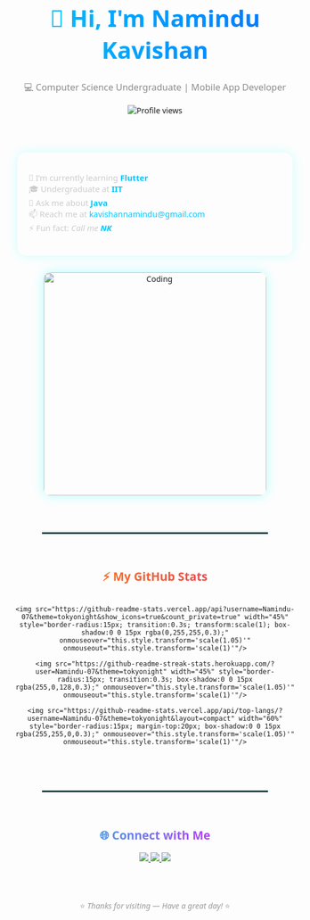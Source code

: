 <!-- Modern GitHub Profile Design -->
<div align="center" style="font-family: 'Segoe UI', sans-serif;">

  <h1 style="font-size: 3em; background: linear-gradient(90deg, #00c6ff, #0072ff); -webkit-background-clip: text; -webkit-text-fill-color: transparent;">
    👋 Hi, I'm <span style="font-weight:700;">Namindu Kavishan</span>
  </h1>

  <h3 style="color: #8b8b8b; font-weight: normal;">
    💻 Computer Science Undergraduate | Mobile App Developer
  </h3>

  <img src="https://komarev.com/ghpvc/?username=Namindu-07&label=Profile%20views&color=0e75b6&style=flat" alt="Profile views" />

  <br><br>

  <div style="width: 90%; max-width: 900px; background: rgba(255,255,255,0.05); border-radius: 15px; padding: 20px; box-shadow: 0 0 20px rgba(0,255,255,0.2); text-align: left; margin-bottom: 30px;">
    <ul style="list-style:none; padding:0; color:#ccc; font-size:1.05em;">
      <li>🌱 I’m currently learning <b style="color:#00c6ff;">Flutter</b></li>
      <li>🎓 Undergraduate at <b style="color:#00c6ff;">IIT</b></li>
      <li>💬 Ask me about <b style="color:#00c6ff;">Java</b></li>
      <li>📫 Reach me at <a href="mailto:kavishannamindu@gmail.com" style="color:#00c6ff; text-decoration:none;">kavishannamindu@gmail.com</a></li>
      <li>⚡ Fun fact: <i>Call me <b style="color:#00c6ff;">NK</b></i></li>
    </ul>
  </div>

  <img align="center" alt="Coding" width="400" src="https://repository-images.githubusercontent.com/588181932/e36ec678-7984-4cdd-8e4c-a3932772ff8e" style="border-radius:12px; box-shadow:0 0 20px rgba(0,255,255,0.3);">

  <br><br><hr style="width:80%; border:1px solid rgba(0,255,255,0.2);"><br>

  <h2 style="background: linear-gradient(90deg, #ff8a00, #e52e71); -webkit-background-clip: text; -webkit-text-fill-color: transparent;">
    ⚡ My GitHub Stats
  </h2>

  <div style="display:flex; flex-wrap:wrap; justify-content:center; gap:30px;">

    <img src="https://github-readme-stats.vercel.app/api?username=Namindu-07&theme=tokyonight&show_icons=true&count_private=true" width="45%" style="border-radius:15px; transition:0.3s; transform:scale(1); box-shadow:0 0 15px rgba(0,255,255,0.3);" onmouseover="this.style.transform='scale(1.05)'" onmouseout="this.style.transform='scale(1)'"/>

    <img src="https://github-readme-streak-stats.herokuapp.com/?user=Namindu-07&theme=tokyonight" width="45%" style="border-radius:15px; transition:0.3s; box-shadow:0 0 15px rgba(255,0,128,0.3);" onmouseover="this.style.transform='scale(1.05)'" onmouseout="this.style.transform='scale(1)'"/>
    
    <img src="https://github-readme-stats.vercel.app/api/top-langs/?username=Namindu-07&theme=tokyonight&layout=compact" width="60%" style="border-radius:15px; margin-top:20px; box-shadow:0 0 15px rgba(255,255,0,0.3);" onmouseover="this.style.transform='scale(1.05)'" onmouseout="this.style.transform='scale(1)'"/>
  </div>

  <br><br><hr style="width:80%; border:1px solid rgba(0,255,255,0.2);"><br>

  <h2 style="background: linear-gradient(90deg, #00dbde, #fc00ff); -webkit-background-clip: text; -webkit-text-fill-color: transparent;">
    🌐 Connect with Me
  </h2>

  <p>
    <a href="https://linkedin.com/in/namindu-kavishan" target="_blank">
      <img src="https://img.shields.io/badge/LinkedIn-%230077B5?style=for-the-badge&logo=linkedin&logoColor=white" />
    </a>
    <a href="mailto:kavishannamindu@gmail.com">
      <img src="https://img.shields.io/badge/Gmail-D14836?style=for-the-badge&logo=gmail&logoColor=white" />
    </a>
    <a href="https://github.com/Namindu-07">
      <img src="https://img.shields.io/badge/GitHub-181717?style=for-the-badge&logo=github&logoColor=white" />
    </a>
  </p>

  <br><br>
  <p style="color:#999;">⭐ <i>Thanks for visiting — Have a great day!</i> ⭐</p>

</div>

<script>
  // Simple glow animation for GitHub stats cards
  const cards = document.querySelectorAll('img[onmouseover]');
  cards.forEach(card => {
    card.addEventListener('mouseover', () => card.style.boxShadow = '0 0 25px rgba(0,255,255,0.7)');
    card.addEventListener('mouseout', () => card.style.boxShadow = '0 0 15px rgba(0,255,255,0.3)');
  });
</script>
